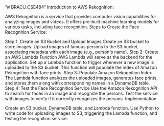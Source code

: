 "# BRACU_CSE484" 
Introduction to AWS Rekognition:

AWS Rekognition is a service that provides computer vision capabilities for analyzing images and videos.
It offers pre-built machine learning models for various tasks, including face recognition.
Steps to Create the Face Recognition Service:

Step 1: Create an S3 Bucket and Upload Images
Create an S3 bucket to store images.
Upload images of famous persons to the S3 bucket, associating metadata with each image (e.g., person's name).
Step 2: Create an AWS Lambda Function
AWS Lambda will serve as the backend for the application.
Set up a Lambda function to trigger whenever a new image is uploaded to the S3 bucket.
This function will populate the index of Amazon Rekognition with face prints.
Step 3: Populate Amazon Rekognition Index
The Lambda function analyzes the uploaded images, generates face prints, and stores them along with corresponding names in a DynamoDB table.
Step 4: Test the Face Recognition Service
Use the Amazon Rekognition API to search for faces in an image and recognize the persons.
Test the service with images to verify if it correctly recognizes the persons.
Implementation:

Create an S3 bucket, DynamoDB table, and Lambda function.
Use Python to write code for uploading images to S3, triggering the Lambda function, and testing the recognition service.
